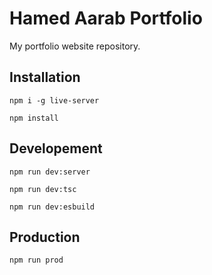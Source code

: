 # Hamed Aarab Portfolio

My portfolio website repository.

## Installation

```
npm i -g live-server
```

```
npm install
```

## Developement

```
npm run dev:server
```

```
npm run dev:tsc
```

```
npm run dev:esbuild
```

## Production

```
npm run prod
```

